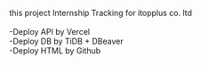 this project Internship Tracking for itopplus co. ltd
<br><br>
-Deploy API by Vercel<br>
-Deploy DB by TiDB + DBeaver<br>
-Deploy HTML by Github
